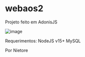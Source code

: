# webaos2
Projeto feito em AdonisJS

![image](https://user-images.githubusercontent.com/64325762/183540570-a88331eb-d3fa-4101-b7ec-0fb391d7bbed.png)


Requerimentos:
NodeJS v15+
MySQL

Por Nietore
